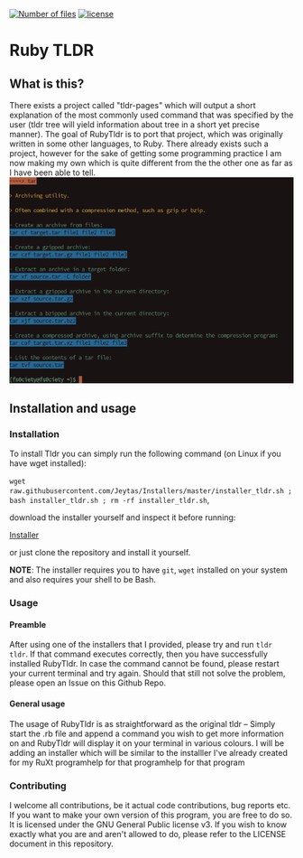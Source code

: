 [![Number of files][tokei-image]][tokei-url]
[![license][license-image]][license-url]

[tokei-url]: https://github.com/tldr-pages/tldr/tree/master/pages
[tokei-image]: https://tokei.rs/b1/github/tldr-pages/tldr?category=files
[license-url]: https://github.com/tldr-pages/tldr/blob/master/LICENSE.md
[license-image]: https://img.shields.io/github/license/tldr-pages/tldr.svg

# Ruby TLDR
## What is this?
There exists a project called "tldr-pages" which will output a short explanation of the most commonly used command that was specified by the user (tldr tree will yield information about tree in a short yet precise manner). The goal of RubyTldr is to port that project, which was originally written in some other languages, to Ruby. There already exists such a project, however for the sake of getting some programming practice I am now making my own which is quite different from the the other one as far as I have been able to tell.
<img src="screenshot.png"></img>

## Installation and usage
### Installation
To install Tldr you can simply run the following command (on Linux if you have wget installed):

`wget raw.githubusercontent.com/Jeytas/Installers/master/installer_tldr.sh ; bash installer_tldr.sh ; rm -rf installer_tldr.sh`,

download the installer yourself and inspect it before running: 

[Installer](https://raw.githubusercontent.com/Jeytas/Installers/master/installer_tldr.sh) 

or just clone the repository and install it yourself.

__NOTE__: The installer requires you to have `git`, `wget` installed on your system and also requires your shell to be Bash.

### Usage
#### Preamble
After using one of the installers that I provided, please try and run `tldr tldr`. If that command executes correctly, then you have successfully installed RubyTldr. In case the command cannot be found, please restart your current terminal and try again. Should that still not solve the problem, please open an Issue on this Github Repo. 

#### General usage
The usage of RubyTldr is as straightforward as the original tldr – Simply start the .rb file and append a command you wish to get more information on and RubyTldr will display it on your terminal in various colours. I will be adding an installer which will be similar to the installler I've already created for my RuXt programhelp for that programhelp for that program

### Contributing
I welcome all contributions, be it actual code contributions, bug reports etc. If you want to make your own version of this program, you are free to do so. It is licensed under the GNU General Public license v3. If you wish to know exactly what you are and aren't allowed to do, please refer to the LICENSE document in this repository.
